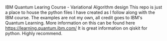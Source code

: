 IBM Quantum Learing Course - Variational Algorithm design 
This repo is just a place to house the python files I have created as I follow along with 
the IBM course. The examples are not my own, all credit goes to IBM's Quantum Learning. 
More information on this can be found here https://learning.quantum.ibm.com/
It is great information on qiskit for python. Highly recommend. 
